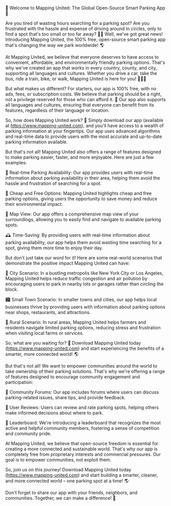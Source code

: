🚀 Welcome to Mapping United: The Global Open-Source Smart Parking App 🚀

Are you tired of wasting hours searching for a parking spot? Are you frustrated with the hassle and expense of driving around in circles, only to find a spot that's too small or too far away? 🚗💸 Well, we've got great news! Introducing Mapping United, the 100% free, open-source smart parking app that's changing the way we park worldwide! 🌎

At Mapping United, we believe that everyone deserves to have access to convenient, affordable, and environmentally friendly parking options. That's why we've created an app that works in every country, county, and city, supporting all languages and cultures. Whether you drive a car, take the bus, ride a train, bike, or walk, Mapping United is here for you! 🚂🚌💨

But what makes us different? For starters, our app is 100% free, with no ads, fees, or subscription costs. We believe that parking should be a right, not a privilege reserved for those who can afford it. 💸 Our app also supports all languages and cultures, ensuring that everyone can benefit from its features, regardless of their language or location.

So, how does Mapping United work? 🤔 Simply download our app (available at https://www.mapping-united.com), and you'll have access to a wealth of parking information at your fingertips. Our app uses advanced algorithms and real-time data to provide users with the most accurate and up-to-date parking information available.

But that's not all! Mapping United also offers a range of features designed to make parking easier, faster, and more enjoyable. Here are just a few examples:

🚀 Real-time Parking Availability: Our app provides users with real-time information about parking availability in their area, helping them avoid the hassle and frustration of searching for a spot.

💸 Cheap and Free Options: Mapping United highlights cheap and free parking options, giving users the opportunity to save money and reduce their environmental impact.

📍 Map View: Our app offers a comprehensive map view of your surroundings, allowing you to easily find and navigate to available parking spots.

🕰️ Time-Saving: By providing users with real-time information about parking availability, our app helps them avoid wasting time searching for a spot, giving them more time to enjoy their day.

But don't just take our word for it! Here are some real-world scenarios that demonstrate the positive impact Mapping United can have:

🌆 City Scenario: In a bustling metropolis like New York City or Los Angeles, Mapping United helps reduce traffic congestion and air pollution by encouraging users to park in nearby lots or garages rather than circling the block.

🏙️ Small Town Scenario: In smaller towns and cities, our app helps local businesses thrive by providing users with information about parking options near shops, restaurants, and attractions.

🌳 Rural Scenario: In rural areas, Mapping United helps farmers and residents navigate limited parking options, reducing stress and frustration when visiting local farms or services.

So, what are you waiting for? 🤔 Download Mapping United today (https://www.mapping-united.com) and start experiencing the benefits of a smarter, more connected world! 🌎

But that's not all! We want to empower communities around the world to take ownership of their parking solutions. That's why we're offering a range of features designed to encourage community engagement and participation:

👥 Community Forums: Our app includes forums where users can discuss parking-related issues, share tips, and provide feedback.

💬 User Reviews: Users can review and rate parking spots, helping others make informed decisions about where to park.

🌟 Leaderboard: We're introducing a leaderboard that recognizes the most active and helpful community members, fostering a sense of competition and community pride.

At Mapping United, we believe that open-source freedom is essential for creating a more connected and sustainable world. That's why our app is completely free from proprietary interests and commercial pressures. Our goal is to empower communities, not exploit them.

So, join us on this journey! Download Mapping United today (https://www.mapping-united.com) and start building a smarter, cleaner, and more connected world – one parking spot at a time! 🌎

Don't forget to share our app with your friends, neighbors, and communities. Together, we can make a difference! 🤝